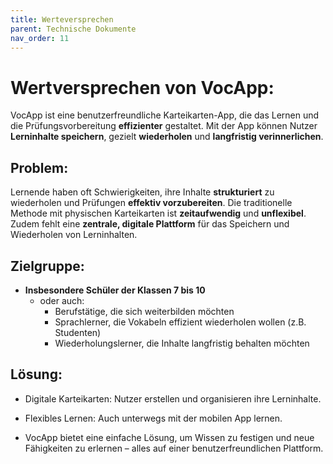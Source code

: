 ```yaml
---
title: Werteversprechen
parent: Technische Dokumente
nav_order: 11
---
```


# Wertversprechen von VocApp:

VocApp ist eine benutzerfreundliche Karteikarten-App, die das Lernen und die Prüfungsvorbereitung **effizienter** gestaltet. Mit der App können Nutzer **Lerninhalte speichern**, gezielt **wiederholen** und **langfristig verinnerlichen**.

## Problem:
Lernende haben oft Schwierigkeiten, ihre Inhalte **strukturiert** zu wiederholen und Prüfungen **effektiv vorzubereiten**. Die traditionelle Methode mit physischen Karteikarten ist **zeitaufwendig** und **unflexibel**. Zudem fehlt eine **zentrale, digitale Plattform** für das Speichern und Wiederholen von Lerninhalten.

## Zielgruppe:
- **Insbesondere Schüler der Klassen 7 bis 10**
  - oder auch:
    - Berufstätige, die sich weiterbilden möchten
    - Sprachlerner, die Vokabeln effizient wiederholen wollen (z.B. Studenten)
    - Wiederholungslerner, die Inhalte langfristig behalten möchten

## Lösung:

- Digitale Karteikarten: Nutzer erstellen und organisieren ihre Lerninhalte.

- Flexibles Lernen: Auch unterwegs mit der mobilen App lernen.

- VocApp bietet eine einfache Lösung, um Wissen zu festigen und neue Fähigkeiten zu erlernen – alles auf einer benutzerfreundlichen Plattform.